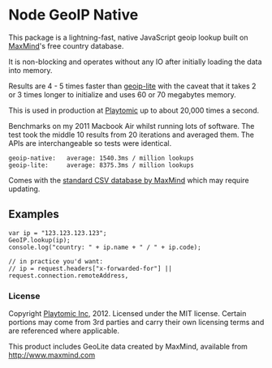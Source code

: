 # Node GeoIP Native

This package is a lightning-fast, native JavaScript geoip lookup built on [MaxMind](http://www.maxmind.com/)'s free country database.

It is non-blocking and operates without any IO after initially loading the data into memory.

Results are 4 - 5 times faster than [geoip-lite](https://github.com/bluesmoon/node-geoip) with the caveat that it takes 2 or 3 times longer to initialize and uses 60 or 70 megabytes memory.

This is used in production at [Playtomic](https://playtomic.com/) up to about 20,000 times a second.

Benchmarks on my 2011 Macbook Air whilst running lots of software.  The test took the middle 10 results from 20 iterations and averaged them.  The APIs are interchangeable so tests  were identical.

	geoip-native:	average: 1540.3ms / million lookups
	geoip-lite: 	average: 8375.3ms / million lookups

Comes with the [standard CSV database by MaxMind](http://www.maxmind.com/app/geolite) which may require updating.

## Examples

	var ip = "123.123.123.123";
	GeoIP.lookup(ip);
	console.log("country: " + ip.name + " / " + ip.code);

	// in practice you'd want:
	// ip = request.headers["x-forwarded-for"] || request.connection.remoteAddress,

### License
Copyright [Playtomic Inc](https://playtomic.com), 2012.  Licensed under the MIT license.  Certain portions may come from 3rd parties and carry their own licensing terms and are referenced where applicable.

This product includes GeoLite data created by MaxMind, available from http://www.maxmind.com
